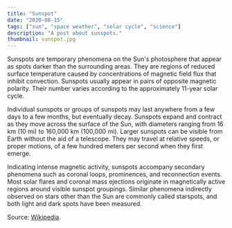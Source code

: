 ```yaml
---
title: "Sunspot"
date: "2020-08-15"
tags: ["sun", "space weather", "solar cycle", "science"]
description: "A post about sunspots."
thumbnail: sunspot.jpg
---
```


Sunspots are temporary phenomena on the Sun's photosphere that appear as spots darker than the surrounding areas. They are regions of reduced surface temperature caused by concentrations of magnetic field flux that inhibit convection. Sunspots usually appear in pairs of opposite magnetic polarity. Their number varies according to the approximately 11-year solar cycle.

Individual sunspots or groups of sunspots may last anywhere from a few days to a few months, but eventually decay. Sunspots expand and contract as they move across the surface of the Sun, with diameters ranging from 16 km (10 mi) to 160,000 km (100,000 mi). Larger sunspots can be visible from Earth without the aid of a telescope. They may travel at relative speeds, or proper motions, of a few hundred meters per second when they first emerge.

Indicating intense magnetic activity, sunspots accompany secondary phenomena such as coronal loops, prominences, and reconnection events. Most solar flares and coronal mass ejections originate in magnetically active regions around visible sunspot groupings. Similar phenomena indirectly observed on stars other than the Sun are commonly called starspots, and both light and dark spots have been measured. 

Source: <a href="https://en.wikipedia.org/wiki/Sunspot" target="_blank" rel="noopener noreferrer">Wikipedia</a>.